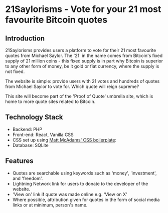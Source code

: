 # 21Saylorisms - Vote for your 21 most favourite Bitcoin quotes

## Introduction

21Saylorisms provides users a platform to vote for their 21 most favourite quotes from Michael Saylor. The '21' in the name comes from Bitcoin's fixed supply of 21 million coins - this fixed supply is in part why Bitcoin is superior to any other form of money, be it gold or fiat currency, where the supply is not fixed.

The website is simple: provide users with 21 votes and hundreds of quotes from Michael Saylor to vote for. Which quote will reign supreme?

This site will become part of the 'Proof of Quote' umbrella site, which is home to more quote sites related to Bitcoin.

## Technology Stack

- Backend: PHP
- Front-end: React, Vanilla CSS
 - CSS set up using [Matt McAdams' CSS boilerplate](https://github.com/MattMcAdams/CSS-Boilerplate):  
- Database: SQLite

## Features

- Quotes are searchable using keywords such as 'money', 'investment', and 'freedom'.
- Lightning Network link for users to donate to the developer of the website.
- 'View on' link if quote was made online e.g. 'View on X'
- Where possible, attribution given for quotes in the form of social media links or at minimum, person's name.